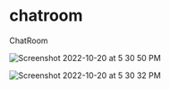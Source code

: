 # chatroom
ChatRoom


![Screenshot 2022-10-20 at 5 30 50 PM](https://user-images.githubusercontent.com/71853471/197090079-19366c6c-489a-4693-884e-84cdb84ff714.png)


![Screenshot 2022-10-20 at 5 30 32 PM](https://user-images.githubusercontent.com/71853471/197090159-2d85bd58-d220-4c4e-ade0-d2649d46b836.png)

